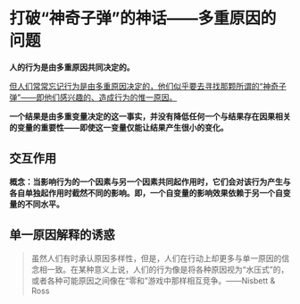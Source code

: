 # 打破“神奇子弹”的神话——多重原因的问题

**人的行为是由多重原因共同决定的。**

<u>但人们常常忘记行为是由多重原因决定的，他们似乎要去寻找那颗所谓的“神奇子弹”——即他们感兴趣的、造成行为的惟一原因。</u>

**一个结果是由多重变量决定的这一事实，并没有降低任何一个与结果存在因果相关的变量的重要性——即使这一变量仅能让结果产生很小的变化。**

## 交互作用

**概念：当影响行为的一个因素与另一个因素共同起作用时，它们会对该行为产生与各自单独起作用时截然不同的影响。即，一个自变量的影响效果依赖于另一个自变量的不同水平。**

## 单一原因解释的诱惑

> 虽然人们有时承认原因多样性，但是，人们在行动上却更多与单一原因的信念相一致。在某种意义上说，人们的行为像是将各种原因视为“水压式”的，或者各种可能原因之间像在“零和”游戏中那样相互竞争。——Nisbett & Ross

